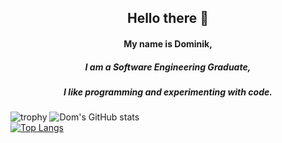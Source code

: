 <div align="center">
<h2> Hello there 👋 </h2>


  <h4>My name is Dominik,</h4>
  <h5>I am a Software Engineering Graduate,</h5> 
  <h5>I like programming and experimenting with code.</h5>
</div>

![trophy](https://github-profile-trophy.vercel.app/?username=DomDEV8&theme=nord&title=Commit)
![Dom's GitHub stats](https://github-readme-stats.vercel.app/api?username=DomDEV8&theme=algolia&show_icons=true) <br>
[![Top Langs](https://github-readme-stats.vercel.app/api/top-langs/?username=DomDEV8&layout=compact&theme=algolia&exclude=.vim)](https://github.com/anuraghazra/github-readme-stats)
